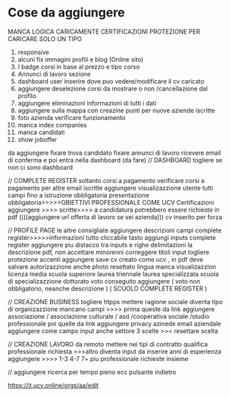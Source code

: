 # Cose da aggiungere
MANCA LOGICA CARICAMENTE CERTIFICAZIONI PROTEZIONE 
PER CARICARE SOLO UN TIPO





1. responsive
2. alcuni fix immagini profili e blog (Online sito)
3. I badge corsi in base al prezzo e tipo corso 
9. Annunci di lavoro sezione
10. dashboard user inserire dove puo vedere/modificare il cv caricato
12. aggiungere deselezione corsi da mostrare o non /cancellazione dal profilo
13. aggiungere eliminazioni informazioni di tutti i dati
16. aggiungere sulla mappa con creazine punti per nuove aziende iscritte
19. foto azienda verificare funzionamento
20. manca index companies
22. manca candidati
23. show joboffer

da aggiungere
fixare trova candidato 
fixare annunci di lavoro
ricevere email di conferma e poi entra nella dashboard (da fare)
// DASHBOARD
togliere se non ci sono dashboard

// COMPLETE REGISTER
soltanto corsi a pagamento
verificare corsi a pagamento per altre email iscritte
aggiungere visualizazzione utente
tutti campi fino a istruzione obbligatoria
presentazione obbligatoria>>>>>OBIETTIVI PROFESSIONALE COME UCV
Certificazioni aggiungere >>>> scritte>>>> a candidatura potrebbero essere richieste in pdf
((((aggiungere url offerta di lavoro se sei azienda)))
cv inserito per forza 

// PROFILE PAGE
le altre consigliate 
aggiungere descrizioni campi complete register>>>>>informazioni
tutto cliccabile tasto aggiungi inputs complete register
aggiungere piu distacco tra inputs e righe delimitazioni
la descrizione pdf, non accettare minorenni 
correggere titoli input togliere protezione accenti
aggiungere save cv creato come ucv , in pdf
deve salvare autorizazzione
anche photo
resettato lingua manca visualizazzion
licenza media
scuola superiore
laurea triennale
laurea specializzata
scuola di specializazzione
dottorato
voto conseguito aggiungere ( voto non obbligatorio, neanche descrizione ) ( SCUOLO COMPLETE REGISTER ) 

// CREAZIONE BUSINESS
togliere htpps mettere 
ragione sociale diventa tipo di organizazzione mancano campi >>>> prima queste da link aggiungere associazione / associazione culturale / asd /cooperativa sociale /studio professionale poi quelle da link
aggiungere privacy azinede
email aziendale aggiungere come campo input
anche settore 3 scelte >>< resettare scelta 

// CREAZIONE LAVORO
da remoto mettere nei tipi di contratto
qualifica professionale richiesta >>>altro diventa input da inserire 
anni di esperienza aggiungere >>>> 1-3 4-7 7+
piu professionale richieste insieme 

// aggiungere ricerca per tempo pieno ecc
pulsante indietro

https://it.ucv.online/orgs/aa/edit
